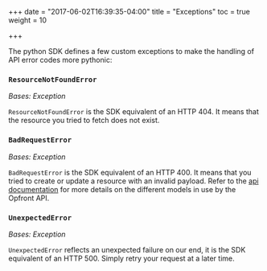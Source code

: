 +++
date = "2017-06-02T16:39:35-04:00"
title = "Exceptions"
toc = true
weight = 10

+++

The python SDK defines a few custom exceptions to make the handling of API error codes more pythonic:

### `ResourceNotFoundError`
*Bases: Exception*

`ResourceNotFoundError` is the SDK equivalent of an HTTP 404. It means that the resource you tried
to fetch does not exist.

### `BadRequestError`
*Bases: Exception*

`BadRequestError` is the SDK equivalent of an HTTP 400. It means that you tried to create or update a resource
with an invalid payload. Refer to the [api documentation](/api) for more details on the different models in use by the Opfront API.

### `UnexpectedError`
*Bases: Exception*

`UnexpectedError` reflects an unexpected failure on our end, it is the SDK equivalent of an HTTP 500. Simply retry your request at a later time.
